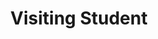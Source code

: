 ---
layout: about
inline: false
group: Visiting Student
group_rank: 3
team_frontpage: true

title: Visiting Student
description: 
lastname: Yao 

teaser: >
    


profile:
    name: Bingsheng Yao #your fullname here
    align: right
    image: 
    twitter: 
    github: 
    email: 
    website: https://bingshengyao.com
    orcid: 
    address: >
        Khoury College of Computer Sciences<br />
        440 Huntington Avenue, 202 West Village H<br />
        Boston, MA 02115
---